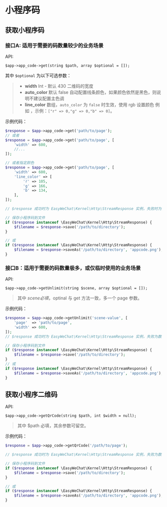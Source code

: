 # 小程序码

## 获取小程序码

### 接口A: 适用于需要的码数量较少的业务场景

API:

```
$app->app_code->get(string $path, array $optional = []);
```

其中 `$optional` 为以下可选参数：

>  - **width** Int - 默认 430 二维码的宽度
>  - **auto_color**  默认 false  自动配置线条颜色，如果颜色依然是黑色，则说明不建议配置主色调
>  - **line_color**  数组，`auto_color` 为 `false` 时生效，使用 rgb 设置颜色 例如 ，示例：`["r" => 0,"g" => 0,"b" => 0]`。

示例代码：

```php
$response = $app->app_code->get('path/to/page');
// 或者
$response = $app->app_code->get('path/to/page', [
    'width' => 600,
    //...
]);

// 或者指定颜色
$response = $app->app_code->get('path/to/page', [
    'width' => 600,
    'line_color' => [
        'r' => 105,
        'g' => 166,
        'b' => 134,
    ],
]);

// $response 成功时为 EasyWeChat\Kernel\Http\StreamResponse 实例，失败时为数组或者你指定的 API 返回格式

// 保存小程序码到文件
if ($response instanceof \EasyWeChat\Kernel\Http\StreamResponse) {
    $filename = $response->save('/path/to/directory');
}

// 或
if ($response instanceof \EasyWeChat\Kernel\Http\StreamResponse) {
    $filename = $response->saveAs('/path/to/directory', 'appcode.png');
}
```

### 接口B：适用于需要的码数量极多，或仅临时使用的业务场景

API:

```
$app->app_code->getUnlimit(string $scene, array $optional = []);
```

> 其中 $scene 必填，$optinal 与 get 方法一致，多一个 page 参数。

示例代码：

```php
$response = $app->app_code->getUnlimit('scene-value', [
    'page'  => 'path/to/page',
    'width' => 600,
]);
// $response 成功时为 EasyWeChat\Kernel\Http\StreamResponse 实例，失败为数组或你指定的 API 返回类型

// 保存小程序码到文件
if ($response instanceof \EasyWeChat\Kernel\Http\StreamResponse) {
    $filename = $response->save('/path/to/directory');
}
// 或
if ($response instanceof \EasyWeChat\Kernel\Http\StreamResponse) {
    $filename = $response->saveAs('/path/to/directory', 'appcode.png');
}
```

## 获取小程序二维码

API:

```
$app->app_code->getQrCode(string $path, int $width = null);
```

> 其中 $path 必填，其余参数可留空。

示例代码：

```php
$response = $app->app_code->getQrCode('/path/to/page');

// $response 成功时为 EasyWeChat\Kernel\Http\StreamResponse 实例，失败为数组或你指定的 API 返回类型

// 保存小程序码到文件
if ($response instanceof \EasyWeChat\Kernel\Http\StreamResponse) {
    $filename = $response->save('/path/to/directory');
}

// 或
if ($response instanceof \EasyWeChat\Kernel\Http\StreamResponse) {
    $filename = $response->saveAs('/path/to/directory', 'appcode.png');
}
```

##
